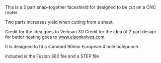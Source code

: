 This is a 2 part snap-together faceshield for designed to be cut on a CNC router

Two parts increases yield when cutting from a sheet.

Credit for the idea goes to Verksan 3D 
Credit for the idea of 2 part design for better nesting goes to www.elsonknives.com

It is designed to fit a standard 80mm European 4 hole holepunch.

included is the Fusion 360 file and a STEP file
